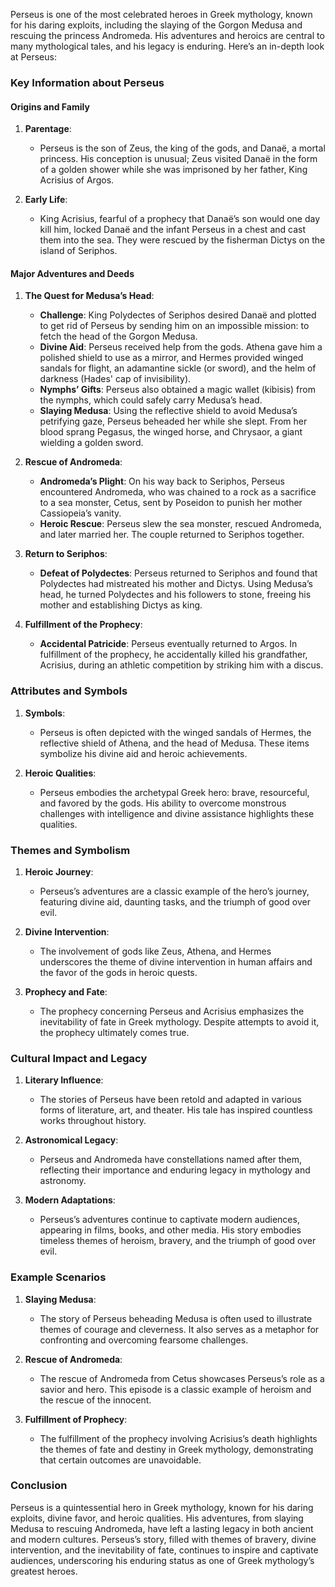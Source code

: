 Perseus is one of the most celebrated heroes in Greek mythology, known for his daring exploits, including the slaying of the Gorgon Medusa and rescuing the princess Andromeda. His adventures and heroics are central to many mythological tales, and his legacy is enduring. Here’s an in-depth look at Perseus:

### Key Information about Perseus

#### Origins and Family
1. **Parentage**:
   - Perseus is the son of Zeus, the king of the gods, and Danaë, a mortal princess. His conception is unusual; Zeus visited Danaë in the form of a golden shower while she was imprisoned by her father, King Acrisius of Argos.

2. **Early Life**:
   - King Acrisius, fearful of a prophecy that Danaë’s son would one day kill him, locked Danaë and the infant Perseus in a chest and cast them into the sea. They were rescued by the fisherman Dictys on the island of Seriphos.

#### Major Adventures and Deeds

1. **The Quest for Medusa’s Head**:
   - **Challenge**: King Polydectes of Seriphos desired Danaë and plotted to get rid of Perseus by sending him on an impossible mission: to fetch the head of the Gorgon Medusa.
   - **Divine Aid**: Perseus received help from the gods. Athena gave him a polished shield to use as a mirror, and Hermes provided winged sandals for flight, an adamantine sickle (or sword), and the helm of darkness (Hades' cap of invisibility).
   - **Nymphs’ Gifts**: Perseus also obtained a magic wallet (kibisis) from the nymphs, which could safely carry Medusa’s head.
   - **Slaying Medusa**: Using the reflective shield to avoid Medusa’s petrifying gaze, Perseus beheaded her while she slept. From her blood sprang Pegasus, the winged horse, and Chrysaor, a giant wielding a golden sword.

2. **Rescue of Andromeda**:
   - **Andromeda’s Plight**: On his way back to Seriphos, Perseus encountered Andromeda, who was chained to a rock as a sacrifice to a sea monster, Cetus, sent by Poseidon to punish her mother Cassiopeia’s vanity.
   - **Heroic Rescue**: Perseus slew the sea monster, rescued Andromeda, and later married her. The couple returned to Seriphos together.

3. **Return to Seriphos**:
   - **Defeat of Polydectes**: Perseus returned to Seriphos and found that Polydectes had mistreated his mother and Dictys. Using Medusa’s head, he turned Polydectes and his followers to stone, freeing his mother and establishing Dictys as king.

4. **Fulfillment of the Prophecy**:
   - **Accidental Patricide**: Perseus eventually returned to Argos. In fulfillment of the prophecy, he accidentally killed his grandfather, Acrisius, during an athletic competition by striking him with a discus.

### Attributes and Symbols

1. **Symbols**:
   - Perseus is often depicted with the winged sandals of Hermes, the reflective shield of Athena, and the head of Medusa. These items symbolize his divine aid and heroic achievements.

2. **Heroic Qualities**:
   - Perseus embodies the archetypal Greek hero: brave, resourceful, and favored by the gods. His ability to overcome monstrous challenges with intelligence and divine assistance highlights these qualities.

### Themes and Symbolism

1. **Heroic Journey**:
   - Perseus’s adventures are a classic example of the hero’s journey, featuring divine aid, daunting tasks, and the triumph of good over evil.

2. **Divine Intervention**:
   - The involvement of gods like Zeus, Athena, and Hermes underscores the theme of divine intervention in human affairs and the favor of the gods in heroic quests.

3. **Prophecy and Fate**:
   - The prophecy concerning Perseus and Acrisius emphasizes the inevitability of fate in Greek mythology. Despite attempts to avoid it, the prophecy ultimately comes true.

### Cultural Impact and Legacy

1. **Literary Influence**:
   - The stories of Perseus have been retold and adapted in various forms of literature, art, and theater. His tale has inspired countless works throughout history.

2. **Astronomical Legacy**:
   - Perseus and Andromeda have constellations named after them, reflecting their importance and enduring legacy in mythology and astronomy.

3. **Modern Adaptations**:
   - Perseus’s adventures continue to captivate modern audiences, appearing in films, books, and other media. His story embodies timeless themes of heroism, bravery, and the triumph of good over evil.

### Example Scenarios

1. **Slaying Medusa**:
   - The story of Perseus beheading Medusa is often used to illustrate themes of courage and cleverness. It also serves as a metaphor for confronting and overcoming fearsome challenges.

2. **Rescue of Andromeda**:
   - The rescue of Andromeda from Cetus showcases Perseus’s role as a savior and hero. This episode is a classic example of heroism and the rescue of the innocent.

3. **Fulfillment of Prophecy**:
   - The fulfillment of the prophecy involving Acrisius’s death highlights the themes of fate and destiny in Greek mythology, demonstrating that certain outcomes are unavoidable.

### Conclusion

Perseus is a quintessential hero in Greek mythology, known for his daring exploits, divine favor, and heroic qualities. His adventures, from slaying Medusa to rescuing Andromeda, have left a lasting legacy in both ancient and modern cultures. Perseus’s story, filled with themes of bravery, divine intervention, and the inevitability of fate, continues to inspire and captivate audiences, underscoring his enduring status as one of Greek mythology’s greatest heroes.
